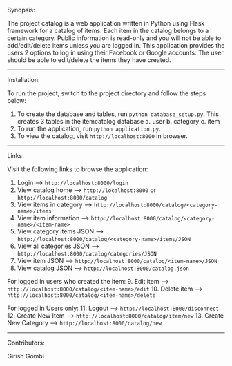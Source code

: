 Synopsis:

The project catalog is a web application written in Python using Flask framework for a catalog of items.
Each item in the catalog belongs to a certain category. Public information is read-only and you will not be able to
add/edit/delete items unless you are logged in. This application provides the users 2 options to log in using
their Facebook or Google accounts.
The user should be able to edit/delete the items they have created.

---------------------------------------------------------------------------------------------------------------------
Installation:

To run the project, switch to the project directory and follow the steps below:
1. To create the database and tables, run `python database_setup.py`.
This creates 3 tables in the itemcatalog database
    a. user
    b. category
    c. item
2. To run the application, run `python application.py`.
3. To view the catalog, visit `http://localhost:8000` in browser.

---------------------------------------------------------------------------------------------------------------------
Links:

Visit the following links to browse the application:

1. Login --> `http://localhost:8000/login`
2. View catalog home --> `http://localhost:8000` or `http://localhost:8000/catalog`
3. View items in category --> `http://localhost:8000/catalog/<category-name>/items`
4. View item information --> `http://localhost:8000/catalog/<category-name>/<item-name>`
5. View category items JSON --> `http://localhost:8000/catalog/<category-name>/items/JSON`
6. View all categories JSON --> `http://localhost:8000/catalog/categories/JSON`
7. View item JSON --> `http://localhost:8000/catalog/<item-name>/JSON`
8. View catalog JSON --> `http://localhost:8000/catalog.json`

For logged in users who created the item:
9. Edit item --> `http://localhost:8000/catalog/<item-name>/edit`
10. Delete item --> `http://localhost:8000/catalog/<item-name>/delete`

For logged in Users only:
11. Logout --> `http://localhost:8000/disconnect`
12. Create New Item --> `http://localhost:8000/catalog/item/new`
13. Create New Category --> `http://localhost:8000/catalog/new`

---------------------------------------------------------------------------------------------------------------------
Contributors:

Girish Gombi
